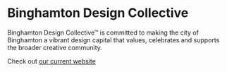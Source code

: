 # Binghamton Design Collective

Binghamton Design Collective™ is committed to making the city of Binghamton a vibrant design capital that values, celebrates and supports the broader creative community.

Check out [our current website](https://binghamton.design)